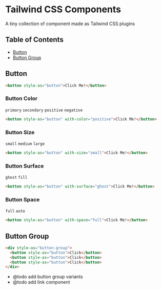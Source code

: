 # Tailwind CSS Components

A tiny collection of component made as Tailwind CSS plugins

## Table of Contents

- [Button](#button)
- [Button Group](#button-group)

## Button

```html
<button style-as="button">Click Me!</button>
```

### Button Color

`primary` `secondary` `positive` `negative`

```html
<button style-as="button" with-color="positive">Click Me!</button>
```

### Button Size

`small` `medium` `large`

```html
<button style-as="button" with-size="small">Click Me!</button>
```

### Button Surface

`ghost` `fill`

```html
<button style-as="button" with-surface="ghost">Click Me!</button>
```

### Button Space

`full` `auto`

```html
<button style-as="button" with-space="full">Click Me!</button>
```

## Button Group

```html
<div style-as="button-group">
  <button style-as="button">Click</button>
  <button style-as="button">Click</button>
  <button style-as="button">Click</button>
</div>
```

- @todo add button group variants
- @todo add link component
